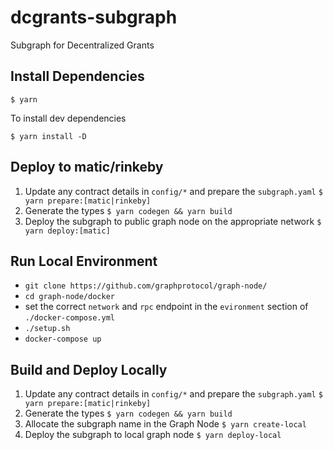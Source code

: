 # dcgrants-subgraph
Subgraph for Decentralized Grants

## Install Dependencies
`$ yarn`

To install dev dependencies

`$ yarn install -D`

## Deploy to matic/rinkeby
1) Update any contract details in `config/*` and prepare the `subgraph.yaml`
`$ yarn prepare:[matic|rinkeby]`
2) Generate the types
`$ yarn codegen && yarn build`
4) Deploy the subgraph to public graph node on the appropriate network
`$ yarn deploy:[matic]`


## Run Local Environment
- `git clone https://github.com/graphprotocol/graph-node/`
- `cd graph-node/docker`
- set the correct `network` and `rpc` endpoint in the `evironment` section of `./docker-compose.yml`
- `./setup.sh`
- `docker-compose up`

## Build and Deploy Locally
1) Update any contract details in `config/*` and prepare the `subgraph.yaml`
`$ yarn prepare:[matic|rinkeby]`
2) Generate the types
`$ yarn codegen && yarn build`
3) Allocate the subgraph name in the Graph Node
`$ yarn create-local`
4) Deploy the subgraph to local graph node
`$ yarn deploy-local`




